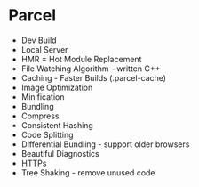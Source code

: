 # Parcel
- Dev Build
- Local Server
- HMR = Hot Module Replacement
- File Watching Algorithm - written C++
- Caching - Faster Builds (.parcel-cache)
- Image Optimization
- Minification
- Bundling
- Compress
- Consistent Hashing
- Code Splitting
- Differential Bundling - support older browsers
- Beautiful Diagnostics
- HTTPs
- Tree Shaking - remove unused code